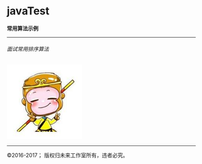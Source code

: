 # javaTest
**常用算法示例**

------------------------------------------------------------


###### 面试常用排序算法
![图片测试][img1] 

[img1]: title.jpg "图片显示"






------------------------------------------------------------

&copy;2016-2017； 版权归未来工作室所有，违者必究。

 